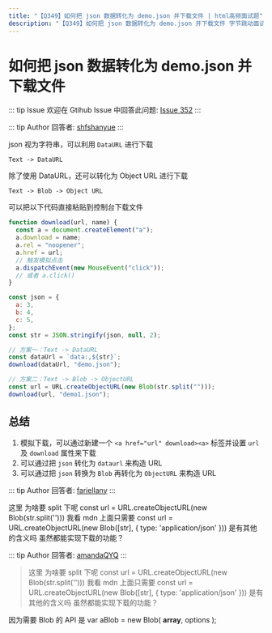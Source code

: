 ```yaml
---
title: "【Q349】如何把 json 数据转化为 demo.json 并下载文件 | html高频面试题"
description: "【Q349】如何把 json 数据转化为 demo.json 并下载文件 字节跳动面试题、阿里腾讯面试题、美团小米面试题。"
---
```


# 如何把 json 数据转化为 demo.json 并下载文件

::: tip Issue
欢迎在 Gtihub Issue 中回答此问题: [Issue 352](https://github.com/shfshanyue/Daily-Question/issues/352)
:::

::: tip Author
回答者: [shfshanyue](https://github.com/shfshanyue)
:::

json 视为字符串，可以利用 `DataURL` 进行下载

`Text -> DataURL`

除了使用 DataURL，还可以转化为 Object URL 进行下载

`Text -> Blob -> Object URL`

可以把以下代码直接粘贴到控制台下载文件

```js
function download(url, name) {
  const a = document.createElement("a");
  a.download = name;
  a.rel = "noopener";
  a.href = url;
  // 触发模拟点击
  a.dispatchEvent(new MouseEvent("click"));
  // 或者 a.click()
}

const json = {
  a: 3,
  b: 4,
  c: 5,
};
const str = JSON.stringify(json, null, 2);

// 方案一：Text -> DataURL
const dataUrl = `data:,${str}`;
download(dataUrl, "demo.json");

// 方案二：Text -> Blob -> ObjectURL
const url = URL.createObjectURL(new Blob(str.split("")));
download(url, "demo1.json");
```

## 总结

1. 模拟下载，可以通过新建一个 `<a href="url" download><a>` 标签并设置 `url` 及 `download` 属性来下载
2. 可以通过把 `json` 转化为 `dataurl` 来构造 URL
3. 可以通过把 `json` 转换为 `Blob` 再转化为 `ObjectURL` 来构造 URL

::: tip Author
回答者: [fariellany](https://github.com/fariellany)
:::

这里 为啥要 split 下呢
const url = URL.createObjectURL(new Blob(str.split('')))
我看 mdn 上面只需要
const url = URL.createObjectURL(new Blob([str], { type: 'application/json' })) 是有其他的含义吗 虽然都能实现下载的功能？

::: tip Author
回答者: [amandaQYQ](https://github.com/amandaQYQ)
:::

> 这里 为啥要 split 下呢
> const url = URL.createObjectURL(new Blob(str.split('')))
> 我看 mdn 上面只需要
> const url = URL.createObjectURL(new Blob([str], { type: 'application/json' })) 是有其他的含义吗 虽然都能实现下载的功能？

因为需要 Blob 的 API 是 var aBlob = new Blob( **array**, options );
